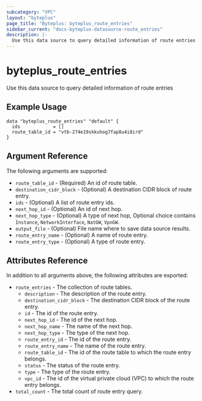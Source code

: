 ```yaml
---
subcategory: "VPC"
layout: "byteplus"
page_title: "Byteplus: byteplus_route_entries"
sidebar_current: "docs-byteplus-datasource-route_entries"
description: |-
  Use this data source to query detailed information of route entries
---
```

# byteplus_route_entries
Use this data source to query detailed information of route entries
## Example Usage
```hcl
data "byteplus_route_entries" "default" {
  ids            = []
  route_table_id = "vtb-274e19skkuhog7fap8u4i8ird"
}
```
## Argument Reference
The following arguments are supported:
* `route_table_id` - (Required) An id of route table.
* `destination_cidr_block` - (Optional) A destination CIDR block of route entry.
* `ids` - (Optional) A list of route entry ids.
* `next_hop_id` - (Optional) An id of next hop.
* `next_hop_type` - (Optional) A type of next hop, Optional choice contains `Instance`, `NetworkInterface`, `NatGW`, `VpnGW`.
* `output_file` - (Optional) File name where to save data source results.
* `route_entry_name` - (Optional) A name of route entry.
* `route_entry_type` - (Optional) A type of route entry.

## Attributes Reference
In addition to all arguments above, the following attributes are exported:
* `route_entries` - The collection of route tables.
    * `description` - The description of the route entry.
    * `destination_cidr_block` - The destination CIDR block of the route entry.
    * `id` - The id of the route entry.
    * `next_hop_id` - The id of the next hop.
    * `next_hop_name` - The name of the next hop.
    * `next_hop_type` - The type of the next hop.
    * `route_entry_id` - The id of the route entry.
    * `route_entry_name` - The name of the route entry.
    * `route_table_id` - The id of the route table to which the route entry belongs.
    * `status` - The status of the route entry.
    * `type` - The type of the route entry.
    * `vpc_id` - The id of the virtual private cloud (VPC) to which the route entry belongs.
* `total_count` - The total count of route entry query.


